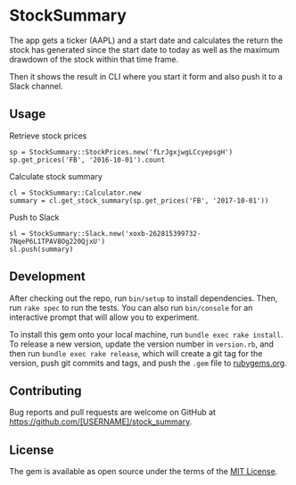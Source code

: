 # StockSummary

The app gets a ticker (AAPL) and a start date and calculates the return the stock has generated since the start date to today as well as the maximum drawdown of the stock within that time frame.

Then it shows the result in CLI where you start it form and also push it to a Slack channel.

## Usage

Retrieve stock prices
```
sp = StockSummary::StockPrices.new('fLrJgxjwgLCcyepsgH')
sp.get_prices('FB', '2016-10-01').count
```

Calculate stock summary
```
cl = StockSummary::Calculator.new
summary = cl.get_stock_summary(sp.get_prices('FB', '2017-10-01'))
```

Push to Slack
```
sl = StockSummary::Slack.new('xoxb-262815399732-7NqeP6L1TPAV8Og220QjxU')
sl.push(summary)
```

## Development

After checking out the repo, run `bin/setup` to install dependencies. Then, run `rake spec` to run the tests. You can also run `bin/console` for an interactive prompt that will allow you to experiment.

To install this gem onto your local machine, run `bundle exec rake install`. To release a new version, update the version number in `version.rb`, and then run `bundle exec rake release`, which will create a git tag for the version, push git commits and tags, and push the `.gem` file to [rubygems.org](https://rubygems.org).

## Contributing

Bug reports and pull requests are welcome on GitHub at https://github.com/[USERNAME]/stock_summary.

## License

The gem is available as open source under the terms of the [MIT License](http://opensource.org/licenses/MIT).

